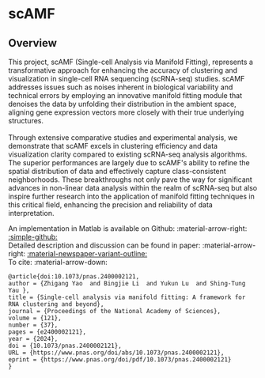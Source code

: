 # scAMF
## Overview

<div class="justify-text">
This project, scAMF (Single-cell Analysis via Manifold Fitting), represents a transformative approach for enhancing the accuracy of clustering and visualization in single-cell RNA sequencing (scRNA-seq) studies. scAMF addresses issues such as noises inherent in biological variability and technical errors by employing an innovative manifold fitting module that denoises the data by unfolding their distribution in the ambient space, aligning gene expression vectors more closely with their true underlying structures.
<br><br>
Through extensive comparative studies and experimental analysis, we demonstrate that scAMF excels in clustering efficiency and data visualization clarity compared to existing scRNA-seq analysis algorithms. The superior performances are largely due to scAMF's ability to refine the spatial distribution of data and effectively capture class-consistent neighborhoods. These breakthroughs not only pave the way for significant advances in non-linear data analysis within the realm of scRNA-seq but also inspire further research into the application of manifold fitting techniques in this critical field, enhancing the precision and reliability of data interpretation.
</div>

An implementation in Matlab is available on Github: :material-arrow-right: <a href="https://github.com/zhigang-yao/scAMF" class="btn-href">:simple-github:</a>  
Detailed description and discussion can be found in paper: :material-arrow-right: <a href="https://www.pnas.org/doi/10.1073/pnas.2400002121" class="btn-href">:material-newspaper-variant-outline:</a>  
To cite: :material-arrow-down:
```
@article{doi:10.1073/pnas.2400002121,
author = {Zhigang Yao  and Bingjie Li  and Yukun Lu  and Shing-Tung Yau },
title = {Single-cell analysis via manifold fitting: A framework for RNA clustering and beyond},
journal = {Proceedings of the National Academy of Sciences},
volume = {121},
number = {37},
pages = {e2400002121},
year = {2024},
doi = {10.1073/pnas.2400002121},
URL = {https://www.pnas.org/doi/abs/10.1073/pnas.2400002121},
eprint = {https://www.pnas.org/doi/pdf/10.1073/pnas.2400002121}
}
```